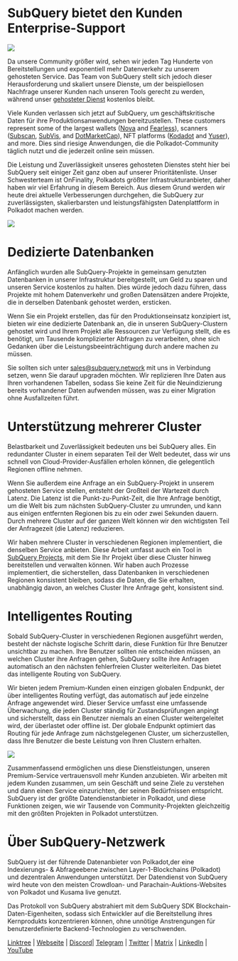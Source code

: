 # SubQuery bietet den Kunden Enterprise-Support

![](https://miro.medium.com/max/1400/1*z_StqAT5KeaxQLBCm-xpRQ.jpeg)

Da unsere Community größer wird, sehen wir jeden Tag Hunderte von Bereitstellungen und exponentiell mehr Datenverkehr zu unserem gehosteten Service. Das Team von SubQuery stellt sich jedoch dieser Herausforderung und skaliert unsere Dienste, um der beispiellosen Nachfrage unserer Kunden nach unseren Tools gerecht zu werden, während unser [gehosteter Dienst](https://projects.subquery.network/) kostenlos bleibt.

Viele Kunden verlassen sich jetzt auf SubQuery, um geschäftskritische Daten für ihre Produktionsanwendungen bereitzustellen. These customers represent some of the largest wallets ([Nova](https://novawallet.io/) and  [Fearless](https://fearlesswallet.io/)), scanners ([Subscan](https://www.subscan.io/), [SubVis](https://www.subvis.io/), and [DotMarketCap](https://dotmarketcap.com/)), NFT platforms ([Kodadot](https://kodadot.xyz/) and [Yuser](https://yuser.co/)), and more. Dies sind riesige Anwendungen, die die Polkadot-Community täglich nutzt und die jederzeit online sein müssen.

Die Leistung und Zuverlässigkeit unseres gehosteten Dienstes steht hier bei SubQuery seit einiger Zeit ganz oben auf unserer Prioritätenliste.  Unser Schwesterteam ist OnFinality, Polkadots größter Infrastrukturanbieter, daher haben wir viel Erfahrung in diesem Bereich. Aus diesem Grund werden wir heute drei aktuelle Verbesserungen durchgehen, die SubQuery zur zuverlässigsten, skalierbarsten und leistungsfähigsten Datenplattform in Polkadot machen werden.

![](https://miro.medium.com/max/1200/1*QckhJzjQqw9czpBMRhXgXQ.gif)

# Dedizierte Datenbanken

Anfänglich wurden alle SubQuery-Projekte in gemeinsam genutzten Datenbanken in unserer Infrastruktur bereitgestellt, um Geld zu sparen und unseren Service kostenlos zu halten. Dies würde jedoch dazu führen, dass Projekte mit hohem Datenverkehr und großen Datensätzen andere Projekte, die in derselben Datenbank gehostet werden, ersticken.

Wenn Sie ein Projekt erstellen, das für den Produktionseinsatz konzipiert ist, bieten wir eine dedizierte Datenbank an, die in unseren SubQuery-Clustern gehostet wird und Ihrem Projekt alle Ressourcen zur Verfügung stellt, die es benötigt, um Tausende komplizierter Abfragen zu verarbeiten, ohne sich Gedanken über die Leistungsbeeinträchtigung durch andere machen zu müssen.

Sie sollten sich unter sales@subquery.network mit uns in Verbindung setzen, wenn Sie darauf upgraden möchten. Wir replizieren Ihre Daten aus Ihren vorhandenen Tabellen, sodass Sie keine Zeit für die Neuindizierung bereits vorhandener Daten aufwenden müssen, was zu einer Migration ohne Ausfallzeiten führt.

# Unterstützung mehrerer Cluster

Belastbarkeit und Zuverlässigkeit bedeuten uns bei SubQuery alles. Ein redundanter Cluster in einem separaten Teil der Welt bedeutet, dass wir uns schnell von Cloud-Provider-Ausfällen erholen können, die gelegentlich Regionen offline nehmen.

Wenn Sie außerdem eine Anfrage an ein SubQuery-Projekt in unserem gehosteten Service stellen, entsteht der Großteil der Wartezeit durch Latenz. Die Latenz ist die Punkt-zu-Punkt-Zeit, die Ihre Anfrage benötigt, um die Welt bis zum nächsten SubQuery-Cluster zu umrunden, und kann aus einigen entfernten Regionen bis zu ein oder zwei Sekunden dauern. Durch mehrere Cluster auf der ganzen Welt können wir den wichtigsten Teil der Anfragezeit (die Latenz) reduzieren.

Wir haben mehrere Cluster in verschiedenen Regionen implementiert, die denselben Service anbieten. Diese Arbeit umfasst auch ein Tool in [SubQuery Projects](https://project.subquery.network/), mit dem Sie Ihr Projekt über diese Cluster hinweg bereitstellen und verwalten können. Wir haben auch Prozesse implementiert, die sicherstellen, dass Datenbanken in verschiedenen Regionen konsistent bleiben, sodass die Daten, die Sie erhalten, unabhängig davon, an welches Cluster Ihre Anfrage geht, konsistent sind.

# Intelligentes Routing

Sobald SubQuery-Cluster in verschiedenen Regionen ausgeführt werden, besteht der nächste logische Schritt darin, diese Funktion für Ihre Benutzer unsichtbar zu machen. Ihre Benutzer sollten nie entscheiden müssen, an welchen Cluster ihre Anfragen gehen, SubQuery sollte ihre Anfragen automatisch an den nächsten fehlerfreien Cluster weiterleiten. Das bietet das intelligente Routing von SubQuery.

Wir bieten jedem Premium-Kunden einen einzigen globalen Endpunkt, der über intelligentes Routing verfügt, das automatisch auf jede einzelne Anfrage angewendet wird. Dieser Service umfasst eine umfassende Überwachung, die jeden Cluster ständig für Zustandsprüfungen anpingt und sicherstellt, dass ein Benutzer niemals an einen Cluster weitergeleitet wird, der überlastet oder offline ist. Der globale Endpunkt optimiert das Routing für jede Anfrage zum nächstgelegenen Cluster, um sicherzustellen, dass Ihre Benutzer die beste Leistung von Ihren Clustern erhalten.

![](https://miro.medium.com/max/1000/0*DNXDiABzli0et1MU)

Zusammenfassend ermöglichen uns diese Dienstleistungen, unseren Premium-Service vertrauensvoll mehr Kunden anzubieten. Wir arbeiten mit jedem Kunden zusammen, um sein Geschäft und seine Ziele zu verstehen und dann einen Service einzurichten, der seinen Bedürfnissen entspricht. SubQuery ist der größte Datendienstanbieter in Polkadot, und diese Funktionen zeigen, wie wir Tausende von Community-Projekten gleichzeitig mit den größten Projekten in Polkadot unterstützen.

# Über SubQuery-Netzwerk

SubQuery ist der führende Datenanbieter von Polkadot,der eine Indexierungs- & Abfrageebene zwischen Layer-1-Blockchains (Polkadot) und dezentralen Anwendungen unterstützt. Der Datendienst von SubQuery wird heute von den meisten Crowdloan- und Parachain-Auktions-Websites von Polkadot und Kusama live genutzt.

Das Protokoll von SubQuery abstrahiert mit dem SubQuery SDK Blockchain-Daten-Eigenheiten, sodass sich Entwickler auf die Bereitstellung ihres Kernprodukts konzentrieren können, ohne unnötige Anstrengungen für benutzerdefinierte Backend-Technologien zu verschwenden.

[Linktree](https://linktr.ee/subquerynetwork)  |  [Webseite](https://subquery.network/)  |  [Discord](https://discord.com/invite/78zg8aBSMG)|  [Telegram](https://t.me/subquerynetwork)  |  [Twitter](https://twitter.com/subquerynetwork)  |  [Matrix](https://matrix.to/#/#subquery:matrix.org)  |  [LinkedIn](https://www.linkedin.com/company/subquery)  |  [YouTube](https://www.youtube.com/channel/UCi1a6NUUjegcLHDFLr7CqLw)
